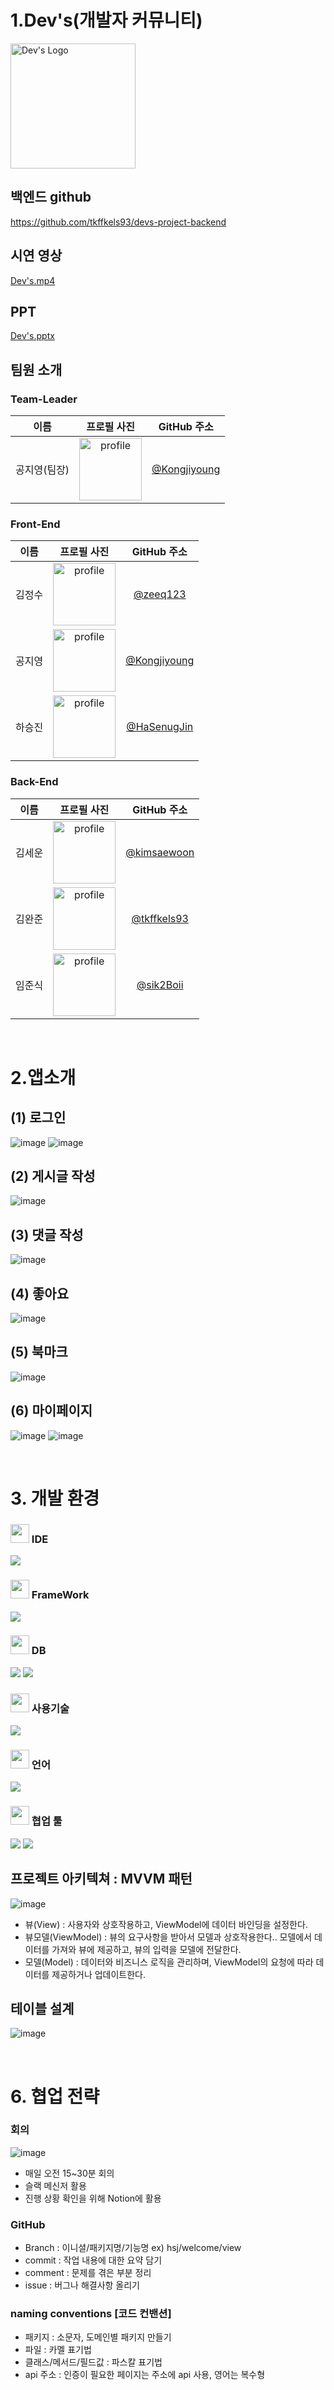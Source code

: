 # 1.Dev's(개발자 커뮤니티)
<img src="https://github.com/Kongjiyoung/dev-community-flutter/blob/dev/assets/images/fullogo.png?raw=true" alt="Dev's Logo" width="200px">

## 백엔드 github
https://github.com/tkffkels93/devs-project-backend


## 시연 영상
[Dev's.mp4](https://www.youtube.com/watch?v=14jkfekvvg4)

## PPT
[Dev's.pptx](https://drive.google.com/file/d/124AxBK97nZwuFge4aYj217Wkkraqp4RM/view?usp=drive_link)


## 팀원 소개

### Team-Leader
|                                                         이름                                                        |                     프로필 사진                     |       GitHub 주소        |
|:---------------------------------------------------------------------------------------------------------------------:|:---------------------------------------------------:|:--------------------------:|
|                                                        공지영(팀장)                                                    | <img src="https://avatars.githubusercontent.com/u/52162820?v=4" alt="profile" width="100" height="100"> | [@Kongjiyoung](https://github.com/Kongjiyoung) |

### Front-End
|                     이름                     |                     프로필 사진                     |       GitHub 주소        |
|:-------------------------------------------:|:---------------------------------------------------:|:--------------------------:|
|                     김정수                  | <img src="https://avatars.githubusercontent.com/u/153582376?v=4" alt="profile" width="100" height="100"> | [@zeeq123](https://github.com/zeeq123)  |
|                     공지영                  | <img src="https://avatars.githubusercontent.com/u/52162820?v=4" alt="profile" width="100" height="100"> | [@Kongjiyoung](https://github.com/HaSenugJin)    |
|                     하승진                  | <img src="https://avatars.githubusercontent.com/u/78337301?v=4" alt="profile" width="100" height="100"> | [@HaSenugJin](https://github.com/HaSenugJin) |</table>



### Back-End
|                     이름                     |                     프로필 사진                     |       GitHub 주소        |
|:-------------------------------------------:|:---------------------------------------------------:|:--------------------------:|
|                     김세운                  | <img src="https://avatars.githubusercontent.com/u/897777?v=4" alt="profile" width="100" height="100"> | [@kimsaewoon](https://github.com/kimsaewoon)  |
|                     김완준                  | <img src="https://avatars.githubusercontent.com/u/81667935?v=4" alt="profile" width="100" height="100"> | [@tkffkels93](https://github.com/tkffkels93)  |
|                     임준식                  | <img src="https://avatars.githubusercontent.com/u/148741097?v=4" alt="profile" width="100" height="100"> | [@sik2Boii](https://github.com/sik2Boii) |</table>

<br>

# 2.앱소개

## (1) 로그인
![image](https://github.com/HaSenugJin/dev-community-flutter/blob/dev/assets/images/Login.png)
![image](https://github.com/HaSenugJin/dev-community-flutter/blob/dev/assets/images/login2.png)

## (2) 게시글 작성
![image](https://github.com/HaSenugJin/dev-community-flutter/blob/dev/assets/images/BoardSave.png)

## (3) 댓글 작성
![image](https://github.com/HaSenugJin/dev-community-flutter/blob/dev/assets/images/ReplySave.png)

## (4) 좋아요
![image](https://github.com/HaSenugJin/dev-community-flutter/blob/dev/assets/images/Like.png)

## (5) 북마크
![image](https://github.com/HaSenugJin/dev-community-flutter/blob/dev/assets/images/Book.png)

## (6) 마이페이지
![image](https://github.com/HaSenugJin/dev-community-flutter/blob/dev/assets/images/MyPage1.png)
![image](https://github.com/HaSenugJin/dev-community-flutter/blob/dev/assets/images/ProfileUpdate.png)

<br>

# 3. 개발 환경
<span>
 <h3><img src="https://raw.githubusercontent.com/Tarikul-Islam-Anik/Animated-Fluent-Emojis/master/Emojis/Hand%20gestures/Eyes.png" width=30" /> IDE</h3>
 <img src="https://img.shields.io/badge/Android%20Studio-3DDC84.svg?style=for-the-badge&logo=android-studio&logoColor=white"/>

  <h3><img src="https://raw.githubusercontent.com/Tarikul-Islam-Anik/Animated-Fluent-Emojis/master/Emojis/Hand%20gestures/Eyes.png" width=30" /> FrameWork</h3>
  <img src="https://img.shields.io/badge/Flutter-02569B.svg?style=for-the-badge&logo=flutter&logoColor=white"/>

  <h3><img src="https://raw.githubusercontent.com/Tarikul-Islam-Anik/Animated-Fluent-Emojis/master/Emojis/Hand%20gestures/Eyes.png" width=30" /> DB</h3>
   <img src="https://img.shields.io/badge/H2-FFA500?style=for-the-badge&logo=H2&logoColor=white"/>
   <img src="https://img.shields.io/badge/MySQL-005C84?style=for-the-badge&logo=mysql&logoColor=white"/>
   
  <h3><img src="https://raw.githubusercontent.com/Tarikul-Islam-Anik/Animated-Fluent-Emojis/master/Emojis/Hand%20gestures/Eyes.png" width=30" /> 사용기술</h3>
<img src="https://img.shields.io/badge/Riverpod-42a5f5.svg?style=for-the-badge&logo=riverpod&logoColor=white"/>


  <h3><img src="https://raw.githubusercontent.com/Tarikul-Islam-Anik/Animated-Fluent-Emojis/master/Emojis/Hand%20gestures/Eyes.png" width=30" /> 언어</h3>
  <img src="https://img.shields.io/badge/Dart-0175C2.svg?style=for-the-badge&logo=dart&logoColor=white"/>

  <h3><img src="https://raw.githubusercontent.com/Tarikul-Islam-Anik/Animated-Fluent-Emojis/master/Emojis/Hand%20gestures/Eyes.png" width=30" /> 협업 툴</h3>
<img src="https://img.shields.io/badge/GIT-E44C30?style=for-the-badge&logo=git&logoColor=white"/>
<img src="https://img.shields.io/badge/GitHub-100000?style=for-the-badge&logo=github&logoColor=white"/>



## 프로젝트 아키텍쳐 : MVVM 패턴
![image](https://github.com/coderyu5523/project-final-flutter/assets/153602328/6f986f0b-4df9-4f2b-9707-37fa255f8796)
- 뷰(View) : 사용자와 상호작용하고, ViewModel에 데이터 바인딩을 설정한다.
- 뷰모델(ViewModel) : 뷰의 요구사항을 받아서 모델과 상호작용한다.. 모델에서 데이터를 가져와 뷰에 제공하고, 뷰의 입력을 모델에 전달한다.
- 모델(Model) :  데이터와 비즈니스 로직을 관리하며, ViewModel의 요청에 따라 데이터를 제공하거나 업데이트한다.

      

## 테이블 설계
![image](https://github.com/Kongjiyoung/dev-community-flutter/blob/dev/assets/images/ERD.png)

<br>

# 6. 협업 전략

### 회의
![image](https://github.com/Kongjiyoung/dev-community-flutter/blob/dev/assets/images/meeting.png)

- 매일 오전 15~30분 회의
- 슬랙 메신저 활용
- 진행 상황 확인을 위해 Notion에 활용

### GitHub
- Branch : 이니셜/패키지명/기능명 ex) hsj/welcome/view
- commit : 작업 내용에 대한 요약 담기
- comment : 문제를 겪은 부분 정리
- issue : 버그나 해결사항 올리기
  
### naming conventions [코드 컨밴션]
- 패키지 : 소문자, 도메인별 패키지 만들기
- 파일 : 카멜 표기법
- 클래스/메서드/필드값 : 파스칼 표기법
- api 주소 : 인증이 필요한 페이지는 주소에 api 사용, 영어는 복수형
